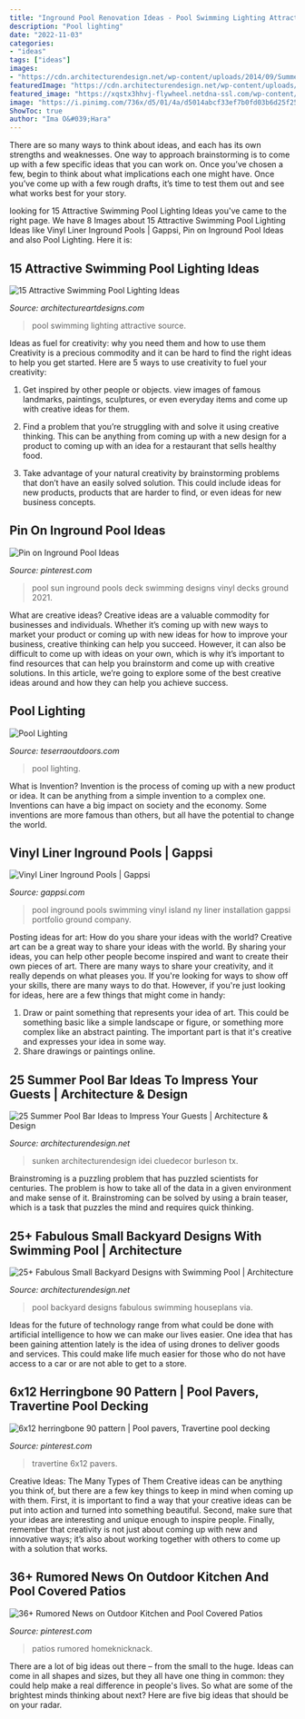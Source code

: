 ```yaml
---
title: "Inground Pool Renovation Ideas - Pool Swimming Lighting Attractive Source"
description: "Pool lighting"
date: "2022-11-03"
categories:
- "ideas"
tags: ["ideas"]
images:
- "https://cdn.architecturendesign.net/wp-content/uploads/2014/09/Summer-Pool-Bar-Ideas-9.jpg"
featuredImage: "https://cdn.architecturendesign.net/wp-content/uploads/2015/05/AD-Small-Backyard-Pool-22.jpg"
featured_image: "https://xqstx3hhvj-flywheel.netdna-ssl.com/wp-content/uploads/2020/08/Pool-Lighting-2-scaled.jpg"
image: "https://i.pinimg.com/736x/d5/01/4a/d5014abcf33ef7b0fd03b6d25f25c259.jpg"
ShowToc: true
author: "Ima O&#039;Hara"
---
```



There are so many ways to think about ideas, and each has its own strengths and weaknesses. One way to approach brainstorming is to come up with a few specific ideas that you can work on. Once you’ve chosen a few, begin to think about what implications each one might have. Once you’ve come up with a few rough drafts, it’s time to test them out and see what works best for your story.

	

		
looking for 15 Attractive Swimming Pool Lighting Ideas you've came to the right page. We have 8 Images about 15 Attractive Swimming Pool Lighting Ideas like Vinyl Liner Inground Pools | Gappsi, Pin on Inground Pool Ideas and also Pool Lighting. Here it is:
		
    
## 15 Attractive Swimming Pool Lighting Ideas

<img loading=lazy src="https://www.architectureartdesigns.com/wp-content/uploads/2015/09/6-630x419.jpg" onerror="this.onerror=null;this.src='https://tse1.mm.bing.net/th?id=OIP.15w_P43BkO2ViaXbpHHnbAHaE7&amp;pid=15.1';" alt="15 Attractive Swimming Pool Lighting Ideas">

_Source: architectureartdesigns.com_

>pool swimming lighting attractive source. 

	

Ideas as fuel for creativity: why you need them and how to use them
Creativity is a precious commodity and it can be hard to find the right ideas to help you get started. Here are 5 ways to use creativity to fuel your creativity:
1. Get inspired by other people or objects. view images of famous landmarks, paintings, sculptures, or even everyday items and come up with creative ideas for them.

2. Find a problem that you’re struggling with and solve it using creative thinking. This can be anything from coming up with a new design for a product to coming up with an idea for a restaurant that sells healthy food.

3. Take advantage of your natural creativity by brainstorming problems that don’t have an easily solved solution. This could include ideas for new products, products that are harder to find, or even ideas for new business concepts.


    
## Pin On Inground Pool Ideas

<img loading=lazy src="https://i.pinimg.com/736x/5a/3b/43/5a3b4378682b23cfc3e584392f3d5654--pool-ideas-decks.jpg" onerror="this.onerror=null;this.src='https://tse3.mm.bing.net/th?id=OIP.u-blsEtXy-63zidu6Zkd5gHaFj&amp;pid=15.1';" alt="Pin on Inground Pool Ideas">

_Source: pinterest.com_

>pool sun inground pools deck swimming designs vinyl decks ground 2021. 

	

What are creative ideas?
Creative ideas are a valuable commodity for businesses and individuals. Whether it’s coming up with new ways to market your product or coming up with new ideas for how to improve your business, creative thinking can help you succeed. However, it can also be difficult to come up with ideas on your own, which is why it’s important to find resources that can help you brainstorm and come up with creative solutions. In this article, we’re going to explore some of the best creative ideas around and how they can help you achieve success.

    
## Pool Lighting

<img loading=lazy src="https://xqstx3hhvj-flywheel.netdna-ssl.com/wp-content/uploads/2020/08/Pool-Lighting-2-scaled.jpg" onerror="this.onerror=null;this.src='https://tse1.mm.bing.net/th?id=OIP.0wbu3em3HN2pT8efBdFBiQHaE8&amp;pid=15.1';" alt="Pool Lighting">

_Source: teserraoutdoors.com_

>pool lighting. 

	

What is Invention?
Invention is the process of coming up with a new product or idea. It can be anything from a simple invention to a complex one. Inventions can have a big impact on society and the economy. Some inventions are more famous than others, but all have the potential to change the world.

    
## Vinyl Liner Inground Pools | Gappsi

<img loading=lazy src="https://gappsi.com/wp-content/uploads/2014/02/vinyl-6-1024x6801.jpg" onerror="this.onerror=null;this.src='https://tse4.mm.bing.net/th?id=OIP.TW6ertUmx7VC-VZpYmJ9iQHaE6&amp;pid=15.1';" alt="Vinyl Liner Inground Pools | Gappsi">

_Source: gappsi.com_

>pool inground pools swimming vinyl island ny liner installation gappsi portfolio ground company. 

	

Posting ideas for art: How do you share your ideas with the world?
Creative art can be a great way to share your ideas with the world. By sharing your ideas, you can help other people become inspired and want to create their own pieces of art. There are many ways to share your creativity, and it really depends on what pleases you. If you're looking for ways to show off your skills, there are many ways to do that. However, if you're just looking for ideas, here are a few things that might come in handy: 
1) Draw or paint something that represents your idea of art. This could be something basic like a simple landscape or figure, or something more complex like an abstract painting. The important part is that it's creative and expresses your idea in some way. 
2) Share drawings or paintings online.

    
## 25 Summer Pool Bar Ideas To Impress Your Guests | Architecture &amp; Design

<img loading=lazy src="https://cdn.architecturendesign.net/wp-content/uploads/2014/09/Summer-Pool-Bar-Ideas-9.jpg" onerror="this.onerror=null;this.src='https://tse2.mm.bing.net/th?id=OIP.I5BBckAhy8kKXDGKK5rqOgHaE6&amp;pid=15.1';" alt="25 Summer Pool Bar Ideas to Impress Your Guests | Architecture &amp; Design">

_Source: architecturendesign.net_

>sunken architecturendesign idei cluedecor burleson tx. 

	

Brainstroming is a puzzling problem that has puzzled scientists for centuries. The problem is how to take all of the data in a given environment and make sense of it. Brainstroming can be solved by using a brain teaser, which is a task that puzzles the mind and requires quick thinking.

    
## 25+ Fabulous Small Backyard Designs With Swimming Pool | Architecture

<img loading=lazy src="https://cdn.architecturendesign.net/wp-content/uploads/2015/05/AD-Small-Backyard-Pool-22.jpg" onerror="this.onerror=null;this.src='https://tse1.mm.bing.net/th?id=OIP.cg0NWuNk61_3sDgBd7EpvQHaJ4&amp;pid=15.1';" alt="25+ Fabulous Small Backyard Designs with Swimming Pool | Architecture">

_Source: architecturendesign.net_

>pool backyard designs fabulous swimming houseplans via. 

	

Ideas for the future of technology range from what could be done with artificial intelligence to how we can make our lives easier. One idea that has been gaining attention lately is the idea of using drones to deliver goods and services. This could make life much easier for those who do not have access to a car or are not able to get to a store.

    
## 6x12 Herringbone 90 Pattern | Pool Pavers, Travertine Pool Decking

<img loading=lazy src="https://i.pinimg.com/736x/d5/01/4a/d5014abcf33ef7b0fd03b6d25f25c259.jpg" onerror="this.onerror=null;this.src='https://tse2.mm.bing.net/th?id=OIP.yWRNyWE-yOdLYvmlYsycmQHaJ3&amp;pid=15.1';" alt="6x12 herringbone 90 pattern | Pool pavers, Travertine pool decking">

_Source: pinterest.com_

>travertine 6x12 pavers. 

	

Creative Ideas: The Many Types of Them
Creative ideas can be anything you think of, but there are a few key things to keep in mind when coming up with them. First, it is important to find a way that your creative ideas can be put into action and turned into something beautiful. Second, make sure that your ideas are interesting and unique enough to inspire people. Finally, remember that creativity is not just about coming up with new and innovative ways; it’s also about working together with others to come up with a solution that works.

    
## 36+ Rumored News On Outdoor Kitchen And Pool Covered Patios

<img loading=lazy src="https://i.pinimg.com/736x/0b/58/69/0b5869690ef3c3c637c8b549e8eab562.jpg" onerror="this.onerror=null;this.src='https://tse3.mm.bing.net/th?id=OIP.UX2Mg1zzJq9PscwMyvLszQHaHa&amp;pid=15.1';" alt="36+ Rumored News on Outdoor Kitchen and Pool Covered Patios">

_Source: pinterest.com_

>patios rumored homeknicknack. 

	

There are a lot of big ideas out there – from the small to the huge. Ideas can come in all shapes and sizes, but they all have one thing in common: they could help make a real difference in people's lives. So what are some of the brightest minds thinking about next? Here are five big ideas that should be on your radar.


